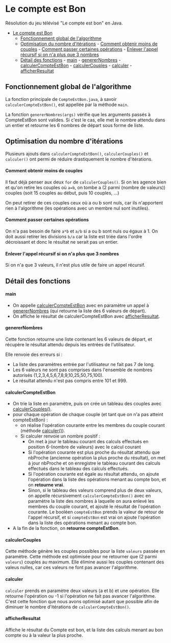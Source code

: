 # Le compte est Bon

Résolution du jeu télévisé "Le compte est bon" en Java.

- [Le compte est Bon](#le-compte-est-bon)
	- [Fonctionnement global de l'algorithme](#fonctionnement-global-de-lalgorithme)
	- [Optimisation du nombre d'itérations](#optimisation-du-nombre-ditérations)
			- [Comment obtenir moins de couples](#comment-obtenir-moins-de-couples)
			- [Comment passer certaines opérations](#comment-passer-certaines-opérations)
			- [Enlever l'appel récursif si on n'a plus que 3 nombres](#enlever-lappel-récursif-si-on-na-plus-que-3-nombres)
	- [Détail des fonctions](#détail-des-fonctions)
			- [main](#main)
			- [genererNombres](#generernombres)
			- [calculerCompteEstBon](#calculercompteestbon)
			- [calculerCouples](#calculercouples)
			- [calculer](#calculer)
			- [afficherResultat](#afficherresultat)

## Fonctionnement global de l'algorithme

La fonction principale de `CompteEstBon.java`, à savoir `calculerCompteEstBon()`, est appellée par la méthode `main`.

La fonction `genererNombres(args)` vérifie que les arguments passés à CompteEstBon sont valides. Si c'est le cas, elle met le nombre attendu dans un entier et retourne les 6 nombres de départ sous forme de liste.

## Optimisation du nombre d'itérations

Plusieurs ajouts dans `calculerCompteEstBon()`, `calculerCouples()` et `calculer()` ont permi de réduire drastiquement le nombre d'itérations.

#### Comment obtenir moins de couples

Il faut déjà penser aux deux `for` de `calculerCouples()`. Si on les agence bien et qu'on retire les couples où `a=b`, on tombe a (2 parmi (nombre de valeurs)) couples (soit 15 couples au début, puis 10 couples, ...)

On peut retirer de ces couples ceux où a ou b sont nuls, car ils n'apportent rien à l'algorithme (les opérations avec un membre nul sont inutiles).

#### Comment passer certaines opérations

On n'a pas besoin de faire `a*b` et `a/b` si a ou b sont nuls ou égaux à 1. On doit aussi retirer les divisions `b/a` car la liste est triée dans l'ordre décroissant et donc le résultat ne serait pas un entier.

#### Enlever l'appel récursif si on n'a plus que 3 nombres

Si on n'a que 3 valeurs, il n'est plus utile de faire un appel récursif.

## Détail des fonctions

#### main

- On appelle [calculerCompteEstBon](#calculercompteestbon) avec en paramètre un appel à [genererNombres](#generernombres) (qui retourne la liste des 6 valeurs de départ).
- On affiche le résultat de calculerCompteEstBon avec [afficherResultat](#afficherresultat).

#### genererNombres

Cette fonction retourne une liste contenant les 6 valeurs de départ, et récupère le résultat attendu depuis les entrées de l'utilisateur.

Elle renvoie des erreurs si : 
- La liste des paramètres entrée par l'utilisateur ne fait pas 7 de long.
- Les 6 valeurs ne sont pas comprises dans l'ensemble de nombres autorisés (1,2,3,4,5,6,7,8,9,10,25,50,75,100).
- Le résultat attendu n'est pas compris entre 101 et 999.

#### calculerCompteEstBon

- On trie la liste en paramètre, puis on crée un tableau des couples avec [calculerCouples()](#calculercouples).
- pour chaque opération de chaque couple (et tant que on n'a pas atteint compteEstBon) :
  - on réalise l'opération courante entre les membres du couple courant (méthode [calculer()](#calculer)).
  - Si calculer renvoie un nombre positif :
    - On met à jour le tableau courant des calculs effectués en position 6-(nombre de valeurs) avec le calcul courant
    - Si l'opération courante est plus proche du résultat attendu que nbProche (ancienne opération la plus proche du résultat), on met à jour nbProche et on enregistre le tableau courant des calculs effectués dans le tableau des calculs effectués.
    - Si l'opération courante est égale au résultat attendu, on ajoute l'opération dans la liste des opérations menant au compte bon, et on **retourne vrai**.
    - Sinon, si le tableau des valeurs comprend plus de deux valeurs, on appelle récursivement `calculerCompteEstBon()` avec en paramètre la liste des nombres à laquelle on aura enlevé les membres du couple courant, et ajouté le résultat de l'opération courante. Le booléen `compteEstBon` prends la valeur de retour de l'appel récursif, et si `compteEstBon` est vrai on ajoute l'opération dans la liste des opérations menant au compte bon.
- A la fin de la fonction, on **retourne compteEstBon**.

#### calculerCouples

Cette méthode génère les couples possibles pour la liste `valeurs` passée en paramètre. Cette méthode est optimisée pour ne retourner que (2 parmi `valeurs`) couples au maximum. Elle élimine aussi les couples contenant des valeus nulles, car ces valeurs ne font pas avancer l'algorithme.

#### calculer

`calculer` prends en paramètre deux valeurs (a et b) et une opération. 
Elle retourne l'opération ou -1 si l'opération ne fait pas avancer l'algorithme. C'est cette fonction que nous avons optimisé autant que possible afin de diminuer le nombre d'itérations de `calculerCompteEstBon()`.

#### afficherResultat

Affiche le résultat du Compte est bon, et la liste des calculs menant au bon compte ou à la valeur la plus proche. 
